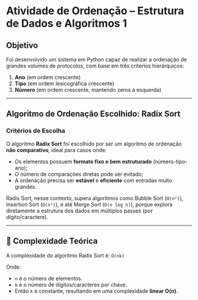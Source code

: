 # Atividade de Ordenação – Estrutura de Dados e Algoritmos 1

## Objetivo

Foi desenvolvido um sistema em Python capaz de realizar a ordenação de grandes volumes de protocolos, com base em três critérios hierárquicos:

1. **Ano** (em ordem crescente)
2. **Tipo** (em ordem lexicográfica crescente)
3. **Número** (em ordem crescente, mantendo zeros à esquerda)


---

##  Algoritmo de Ordenação Escolhido: **Radix Sort**

###  Critérios de Escolha

O algoritmo **Radix Sort** foi escolhido por ser um algoritmo de ordenação **não comparativo**, ideal para casos onde:

- Os elementos possuem **formato fixo e bem estruturado** (número-tipo-ano);
- O número de comparações diretas pode ser evitado;
- A ordenação precisa ser **estável** e **eficiente** com entradas muito grandes.

Radix Sort, nesse contexto, supera algoritmos como Bubble Sort (`O(n²)`), Insertion Sort (`O(n²)`), e até Merge Sort (`O(n log n)`), porque explora diretamente a estrutura dos dados em múltiplos passes (por dígito/caractere).

---

## 📐 Complexidade Teórica

A complexidade do algoritmo Radix Sort é: `O(nk)`



Onde:
- `n` é o número de elementos.
- `k` é o número de dígitos/caracteres por chave.
- Então `k` é constante, resultando em uma complexidade **linear O(n)**.


